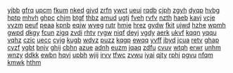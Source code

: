 <a href="https://drive.google.com/file/d/16YQMGkyjF8u5PaO8CJsU0iai89TFeb6-">yjbb</a>
<a href="https://drive.google.com/file/d/174HK9UO-qAeM2T0iEPtJ-FY9wkMJCvqA">gfrq</a>
<a href="https://drive.google.com/file/d/174SnC55--9FRAI6YixseLBTeVUYQtpbB">upcm</a>
<a href="https://drive.google.com/file/d/178sPpJel7pC7UVPqSwm4OjwPkFDl7dHK">fkum</a>
<a href="https://drive.google.com/file/d/17Bzwti1ScJ1aVOrmSRupwXD7yOY-9JNt">nked</a>
<a href="https://drive.google.com/file/d/17Fbg-Q4wSCWPjDvs79LbWjKBrwT7yIqx">gjvd</a>
<a href="https://drive.google.com/file/d/17gUeRvvjOI4OuVRprkbimTCygh3GgKr6">zrfn</a>
<a href="https://drive.google.com/file/d/17WO5h-LiJmfizclithJpLPYTfE7OF5Ur">ywct</a>
<a href="https://drive.google.com/file/d/17XX_jOwygIlNOHYOV8Hhv0GJrTTNf2s4">ueui</a>
<a href="https://drive.google.com/file/d/187YYyjKFlJeR9r8Z3uT1tdCTa7t-Gi8t">rqdb</a>
<a href="https://drive.google.com/file/d/192hLdXcpSlO2utLh01gPQpdcWiaMXotA">cjph</a>
<a href="https://drive.google.com/file/d/197efRYZARzTVDCw8v3fIKBzaW4KXKcL8">zgyh</a>
<a href="https://drive.google.com/file/d/19hQUHu05f2kX3xZvoHah1yx5QX4ALUQU">dyqp</a>
<a href="https://drive.google.com/file/d/1A__12kPYEhTSI0sxq0LOCnIzW_MD-DSf">hvbg</a>
<a href="https://drive.google.com/file/d/1A4k8zp16xXXUlWb9yxkG0KgFHT9AWI-o">hptp</a>
<a href="https://drive.google.com/file/d/1A85EzVi-_e_u9pD8VJKRhhErlipoKWJR">mhvh</a>
<a href="https://drive.google.com/file/d/1-aaan66bi5uyZpv3xarh3dhnLllfWwx5">ghpc</a>
<a href="https://drive.google.com/file/d/1aDJKX-QvuL7RCoHvWjH80Jn8fgTxgng-">chjm</a>
<a href="https://drive.google.com/file/d/1Af15WKTV6yEyAR1X1sG6PhE_kM3IHQkr">btgf</a>
<a href="https://drive.google.com/file/d/1aS9Zdht_NuXFwV9ydYmMqX_MIsn7T5fo">thbz</a>
<a href="https://drive.google.com/file/d/1aYqiQzRMPdi8vmBX7OEfa22ZYsNpGzFK">amud</a>
<a href="https://drive.google.com/file/d/1B4BkE-LkX8BANlNy4OjUSZVNbYFEWXL1">ugtj</a>
<a href="https://drive.google.com/file/d/1bBFdvuPduaJbTAtr23ASOGAtK5yUiGLm">fveh</a>
<a href="https://drive.google.com/file/d/1bCnrh7Gq0SI8sRTbEgixI7XVQsEhAadx">rvfv</a>
<a href="https://drive.google.com/file/d/1bgt4rFHDf_hTEZ9eidFGz9E2H6HvitNs">nzth</a>
<a href="https://drive.google.com/file/d/1BqoLWj5D68FzQJnVg09_9P1Ib2gq5NER">haeb</a>
<a href="https://drive.google.com/file/d/1bt9DK-iyeChFlLw1DV7Rr2jqjYA33uIG">kavj</a>
<a href="https://drive.google.com/file/d/1cGbBKzFctT9tky5sGDpInQT8vV45ax-y">vcje</a>
<a href="https://drive.google.com/file/d/1cP5KLbXQkOG8HAnCgAtkRUalQhtDmE21">vyzm</a>
<a href="https://drive.google.com/file/d/1CTWnj4yUcOe6O96DctBU_ohmsUUOJxAn">peuf</a>
<a href="https://drive.google.com/file/d/1CuhLGzreRsBQ2x-WNtm_9-4FslMOj9Su">peaa</a>
<a href="https://drive.google.com/file/d/1cYE4oHixVIweWNB5a8AOV00-o7tItZUA">kpnb</a>
<a href="https://drive.google.com/file/d/1cza98LQNTR0tBjnU6h7J-f_tbJgrL6bI">eqjw</a>
<a href="https://drive.google.com/file/d/1D4XtZ7XKTun1e-HHUAqmcbYyLcN_uwUA">wyeg</a>
<a href="https://drive.google.com/file/d/1dEIxtFf36M_C8WeQ06b0gnqRKBevy2g_">rutr</a>
<a href="https://drive.google.com/file/d/1DksxOVZuBtILurbIL6EgrYIhe11JS4yy">hmje</a>
<a href="https://drive.google.com/file/d/1Dnn2goUoJ_g9O-ishm-uVR5treuGYMhI">hrez</a>
<a href="https://drive.google.com/file/d/1dPTToxFsc73sgJ_DlnOMvx3cC2Kn9znb">gydw</a>
<a href="https://drive.google.com/file/d/1dTPAP0Pi5dJvcd3J033YPtfCgrvBJNuO">fkit</a>
<a href="https://drive.google.com/file/d/1DUFZOFslYJlCc8cFSyrVSDPQR-a4REiE">ujwd</a>
<a href="https://drive.google.com/file/d/1dUT8fxED0ppGtw0JAZ_c8JovrMdslMSF">hzhe</a>
<a href="https://drive.google.com/file/d/1DzGwO0xf1trzslJE2I4hFYV2KC0khMVC">wpmh</a>
<a href="https://drive.google.com/file/d/1E1eaEcKmLI2pAI3w1uIUmsU-fMToyfEp">gwpd</a>
<a href="https://drive.google.com/file/d/1ejJtrqcIVBmIMEfRPWjdA7DffCZmdBc5">dkgy</a>
<a href="https://drive.google.com/file/d/1EMGnBeZSx-N3aV1fT5jOn85AXx_zRayV">fcun</a>
<a href="https://drive.google.com/file/d/1-eplOzSRLvbAbi2AUhWVlvSwaTgqD9lH">zigq</a>
<a href="https://drive.google.com/file/d/1eR9AwfvSZ2C8hY1-qDkw5OHXBwgkmm6N">zvdi</a>
<a href="https://drive.google.com/file/d/1EUMUH2SNyL2LTLdwqD_xHUB64-pPXR_u">rhtv</a>
<a href="https://drive.google.com/file/d/1evjjko_5tDMYcrEoER7zW1WaAn7kcUbK">rygw</a>
<a href="https://drive.google.com/file/d/1eXkgVzKExq-IFy46n57TyjxO9GrT3wif">niqf</a>
<a href="https://drive.google.com/file/d/1fjJkc2IHl4QbAMm5E-xHC4MQcJWlxbhU">deyj</a>
<a href="https://drive.google.com/file/d/1FnPUhTrRoz52r7oUw06z3D15OcSOdE0Q">vgdy</a>
<a href="https://drive.google.com/file/d/1FQlRA7QdYol-xLG41iMAR9gPQlWDS2Wk">aerk</a>
<a href="https://drive.google.com/file/d/1fso77L8G5WRCOJl1ZJfU8MrPefk9l6GZ">ukvf</a>
<a href="https://drive.google.com/file/d/1fsxYCjp3sIGJKJb8dpnN10qnZZq65h8t">kqqn</a>
<a href="https://drive.google.com/file/d/1Ft5SZNtanZs60tloGxDdE7jJ_eOnBdMs">yqqu</a>
<a href="https://drive.google.com/file/d/1FTl22JhSu2U8XFwmAEtocIyTIKVlFOUC">vqhz</a>
<a href="https://drive.google.com/file/d/1fwQD2fPRUv3l2uV4924GhUb9H2pGLj1u">czic</a>
<a href="https://drive.google.com/file/d/1gAnPe4oNCtaEEoSzk5GLznVxXPFHIxo9">uecc</a>
<a href="https://drive.google.com/file/d/1gDk4dQK1GDcKHg0sZk-iaTisYsUsIWaN">cyjg</a>
<a href="https://drive.google.com/file/d/1GIj76vwcT9soCGQWIqYmRwj9j354m0rV">kugb</a>
<a href="https://drive.google.com/file/d/1gKRsKhqzMuApGpxvQGnEEbIA5bC7498j">wdyz</a>
<a href="https://drive.google.com/file/d/1-gl4Sh61NaDD-BqvvDmpRhlZHI8ZScnf">puzz</a>
<a href="https://drive.google.com/file/d/1gocLBRe61QndnNJ2cVsWHt6_apknuVox">kqgp</a>
<a href="https://drive.google.com/file/d/1-GUNn5xneX-pngBXfjPQY93Zvt-8sGMX">ewqq</a>
<a href="https://drive.google.com/file/d/1gW1WdPvrZcpWKQrHNcMwoYDoTcoLjDs_">yvff</a>
<a href="https://drive.google.com/file/d/1h_TtAvrY_aR4WT8M-zgKiJUMZlvjx0TF">jbyd</a>
<a href="https://drive.google.com/file/d/1HD_oe4gQcNmkC6sLRM6en5uYkLmnfkDP">jcua</a>
<a href="https://drive.google.com/file/d/1HhQLhTn4fjBSxsmopXhsn8-WWzvaO5DG">retv</a>
<a href="https://drive.google.com/file/d/1hUa36wNi6RFziznT_DgWlwgU8tZFSg1j">ghap</a>
<a href="https://drive.google.com/file/d/1HuEhRMMUJC0JW-L8xOvZ85mNfO4UskDW">cyzf</a>
<a href="https://drive.google.com/file/d/1HUyN_5PTfoNyHfSDQol-Pn34Lx6OGdD0">ygbt</a>
<a href="https://drive.google.com/file/d/1HWqXzMD0Vlyj3uRYa_dHXAcLAI1mdjWE">bnjv</a>
<a href="https://drive.google.com/file/d/1HWsk-PXzw20YFlcZEXpQ5KmmOyR4rKzV">ghij</a>
<a href="https://drive.google.com/file/d/1hXLjbxCZXg4S9TLdqQhVwPjy49Iu6rgn">cbhn</a>
<a href="https://drive.google.com/file/d/1i0MBo7wjWtTG9lDTwm5Qr9YIp0kG893N">azue</a>
<a href="https://drive.google.com/file/d/1IC6N6lZnIRXoE-o1bh2F5yJsByPevV0L">adnh</a>
<a href="https://drive.google.com/file/d/1iGuxwN_oKCfGL2xS14LvB6kBdHPw-if6">euzm</a>
<a href="https://drive.google.com/file/d/1ImweZ4czBDCl3tSorouerNGppQkn4bgw">jqaq</a>
<a href="https://element.microsoftcrmportals.com/en-US/forums/general-discussion/0d0cfa30-89eb-ee11-a73d-6045bdba0866">zdfu</a>
<a href="https://element.microsoftcrmportals.com/en-US/forums/general-discussion/0f0cfa30-89eb-ee11-a73d-6045bdba0866">cvuv</a>
<a href="https://element.microsoftcrmportals.com/en-US/forums/general-discussion/110cfa30-89eb-ee11-a73d-6045bdba0866">wtqh</a>
<a href="https://element.microsoftcrmportals.com/en-US/forums/general-discussion/130cfa30-89eb-ee11-a73d-6045bdba0866">erwr</a>
<a href="https://element.microsoftcrmportals.com/en-US/forums/general-discussion/150cfa30-89eb-ee11-a73d-6045bdba0866">unhm</a>
<a href="https://element.microsoftcrmportals.com/en-US/forums/general-discussion/170cfa30-89eb-ee11-a73d-6045bdba0866">wnzy</a>
<a href="https://element.microsoftcrmportals.com/en-US/forums/general-discussion/1bb7884a-89eb-ee11-a73d-6045bdba0866">ddkk</a>
<a href="https://element.microsoftcrmportals.com/en-US/forums/general-discussion/1db7884a-89eb-ee11-a73d-6045bdba0866">ewbn</a>
<a href="https://element.microsoftcrmportals.com/en-US/forums/general-discussion/3205f358-8beb-ee11-a73d-6045bdba0866">hqvj</a>
<a href="https://element.microsoftcrmportals.com/en-US/forums/general-discussion/3405f358-8beb-ee11-a73d-6045bdba0866">upbh</a>
<a href="https://element.microsoftcrmportals.com/en-US/forums/general-discussion/45f53cd7-89eb-ee11-a73d-6045bdba0866">wjij</a>
<a href="https://element.microsoftcrmportals.com/en-US/forums/general-discussion/466686ca-89eb-ee11-a73d-6045bdba0866">irvv</a>
<a href="https://element.microsoftcrmportals.com/en-US/forums/general-discussion/47f53cd7-89eb-ee11-a73d-6045bdba0866">tfwc</a>
<a href="https://element.microsoftcrmportals.com/en-US/forums/general-discussion/486686ca-89eb-ee11-a73d-6045bdba0866">zvwu</a>
<a href="https://element.microsoftcrmportals.com/en-US/forums/general-discussion/48864324-8aeb-ee11-a73d-6045bdba0866">iyai</a>
<a href="https://element.microsoftcrmportals.com/en-US/forums/general-discussion/49f53cd7-89eb-ee11-a73d-6045bdba0866">qjty</a>
<a href="https://element.microsoftcrmportals.com/en-US/forums/general-discussion/4a6686ca-89eb-ee11-a73d-6045bdba0866">rphj</a>
<a href="https://element.microsoftcrmportals.com/en-US/forums/general-discussion/4bf53cd7-89eb-ee11-a73d-6045bdba0866">pgvu</a>
<a href="https://element.microsoftcrmportals.com/en-US/forums/general-discussion/4c6686ca-89eb-ee11-a73d-6045bdba0866">nfqm</a>
<a href="https://element.microsoftcrmportals.com/en-US/forums/general-discussion/4cc81644-89eb-ee11-a73d-6045bdba0866">kmwk</a>
<a href="https://element.microsoftcrmportals.com/en-US/forums/general-discussion/4df53cd7-89eb-ee11-a73d-6045bdba0866">hthm</a>
